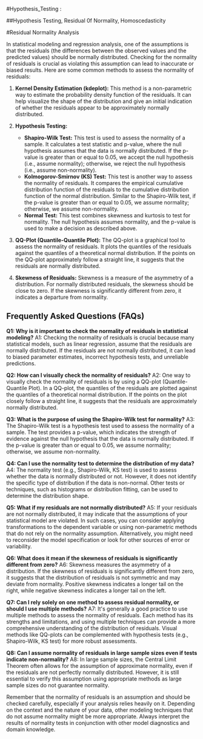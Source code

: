 #Hypothesis_Testing :

##Hypothesis Testing, Residual 0f Normality, Homoscedasticity

#Residual Normality Analysis

In statistical modeling and regression analysis, one of the assumptions is that the residuals (the differences between the observed values and the predicted values) should be normally distributed. Checking for the normality of residuals is crucial as violating this assumption can lead to inaccurate or biased results. Here are some common methods to assess the normality of residuals:

1. **Kernel Density Estimation (kdeplot):** This method is a non-parametric way to estimate the probability density function of the residuals. It can help visualize the shape of the distribution and give an initial indication of whether the residuals appear to be approximately normally distributed.

2. **Hypothesis Testing:**
   - **Shapiro-Wilk Test:** This test is used to assess the normality of a sample. It calculates a test statistic and p-value, where the null hypothesis assumes that the data is normally distributed. If the p-value is greater than or equal to 0.05, we accept the null hypothesis (i.e., assume normality); otherwise, we reject the null hypothesis (i.e., assume non-normality).
   - **Kolmogorov-Smirnov (KS) Test:** This test is another way to assess the normality of residuals. It compares the empirical cumulative distribution function of the residuals to the cumulative distribution function of the normal distribution. Similar to the Shapiro-Wilk test, if the p-value is greater than or equal to 0.05, we assume normality; otherwise, we assume non-normality.
   - **Normal Test:** This test combines skewness and kurtosis to test for normality. The null hypothesis assumes normality, and the p-value is used to make a decision as described above.

3. **QQ-Plot (Quantile-Quantile Plot):** The QQ-plot is a graphical tool to assess the normality of residuals. It plots the quantiles of the residuals against the quantiles of a theoretical normal distribution. If the points on the QQ-plot approximately follow a straight line, it suggests that the residuals are normally distributed.

4. **Skewness of Residuals:** Skewness is a measure of the asymmetry of a distribution. For normally distributed residuals, the skewness should be close to zero. If the skewness is significantly different from zero, it indicates a departure from normality.

## Frequently Asked Questions (FAQs)

**Q1: Why is it important to check the normality of residuals in statistical modeling?**
A1: Checking the normality of residuals is crucial because many statistical models, such as linear regression, assume that the residuals are normally distributed. If the residuals are not normally distributed, it can lead to biased parameter estimates, incorrect hypothesis tests, and unreliable predictions.

**Q2: How can I visually check the normality of residuals?**
A2: One way to visually check the normality of residuals is by using a QQ-plot (Quantile-Quantile Plot). In a QQ-plot, the quantiles of the residuals are plotted against the quantiles of a theoretical normal distribution. If the points on the plot closely follow a straight line, it suggests that the residuals are approximately normally distributed.

**Q3: What is the purpose of using the Shapiro-Wilk test for normality?**
A3: The Shapiro-Wilk test is a hypothesis test used to assess the normality of a sample. The test provides a p-value, which indicates the strength of evidence against the null hypothesis that the data is normally distributed. If the p-value is greater than or equal to 0.05, we assume normality; otherwise, we assume non-normality.

**Q4: Can I use the normality test to determine the distribution of my data?**
A4: The normality test (e.g., Shapiro-Wilk, KS test) is used to assess whether the data is normally distributed or not. However, it does not identify the specific type of distribution if the data is non-normal. Other tests or techniques, such as histograms or distribution fitting, can be used to determine the distribution shape.

**Q5: What if my residuals are not normally distributed?**
A5: If your residuals are not normally distributed, it may indicate that the assumptions of your statistical model are violated. In such cases, you can consider applying transformations to the dependent variable or using non-parametric methods that do not rely on the normality assumption. Alternatively, you might need to reconsider the model specification or look for other sources of error or variability.

**Q6: What does it mean if the skewness of residuals is significantly different from zero?**
A6: Skewness measures the asymmetry of a distribution. If the skewness of residuals is significantly different from zero, it suggests that the distribution of residuals is not symmetric and may deviate from normality. Positive skewness indicates a longer tail on the right, while negative skewness indicates a longer tail on the left.

**Q7: Can I rely solely on one method to assess residual normality, or should I use multiple methods?**
A7: It's generally a good practice to use multiple methods to assess the normality of residuals. Each method has its strengths and limitations, and using multiple techniques can provide a more comprehensive understanding of the distribution of residuals. Visual methods like QQ-plots can be complemented with hypothesis tests (e.g., Shapiro-Wilk, KS test) for more robust assessments.

**Q8: Can I assume normality of residuals in large sample sizes even if tests indicate non-normality?**
A8: In large sample sizes, the Central Limit Theorem often allows for the assumption of approximate normality, even if the residuals are not perfectly normally distributed. However, it is still essential to verify this assumption using appropriate methods as large sample sizes do not guarantee normality.

Remember that the normality of residuals is an assumption and should be checked carefully, especially if your analysis relies heavily on it. Depending on the context and the nature of your data, other modeling techniques that do not assume normality might be more appropriate. Always interpret the results of normality tests in conjunction with other model diagnostics and domain knowledge.
